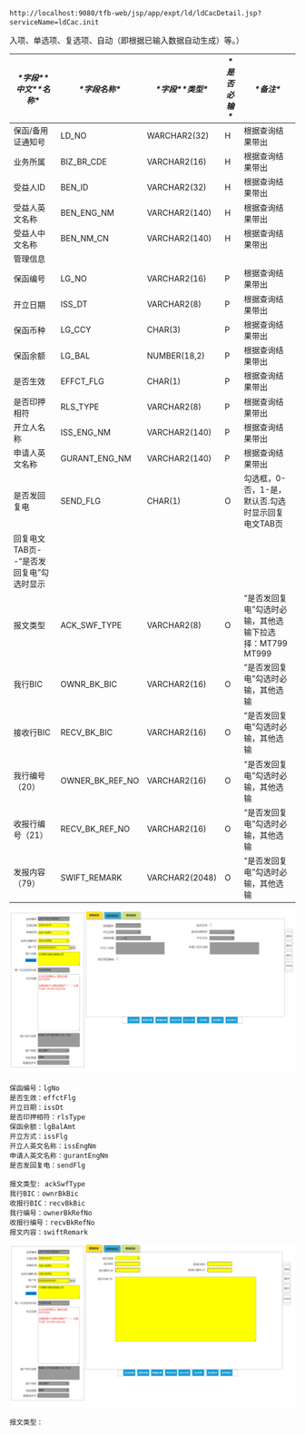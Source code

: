 ```
http://localhost:9080/tfb-web/jsp/app/expt/ld/ldCacDetail.jsp?serviceName=ldCac.init
```

入项、单选项、复选项、自动（即根据已输入数据自动生成）等。）

| ***\*字段\*******\*中文\*******\*名称\**** | ***\*字段名称\**** | ***\*字段\*******\*类型\**** | ***\*是否必输\**** | ***\*备注\****                                           |
| ------------------------------------------ | ------------------ | ---------------------------- | ------------------ | -------------------------------------------------------- |
| 保函/备用证通知号                          | LD_NO              | WARCHAR2(32)                 | H                  | 根据查询结果带出                                         |
| 业务所属                                   | BIZ_BR_CDE         | VARCHAR2(16)                 | H                  | 根据查询结果带出                                         |
| 受益人ID                                   | BEN_ID             | VARCHAR2(32)                 | H                  | 根据查询结果带出                                         |
| 受益人英文名称                             | BEN_ENG_NM         | VARCHAR2(140)                | H                  | 根据查询结果带出                                         |
| 受益人中文名称                             | BEN_NM_CN          | VARCHAR2(140)                | H                  | 根据查询结果带出                                         |
| 管理信息                                   |                    |                              |                    |                                                          |
| 保函编号                                   | LG_NO              | VARCHAR2(16)                 | P                  | 根据查询结果带出                                         |
| 开立日期                                   | ISS_DT             | VARCHAR2(8)                  | P                  | 根据查询结果带出                                         |
| 保函币种                                   | LG_CCY             | CHAR(3)                      | P                  | 根据查询结果带出                                         |
| 保函余额                                   | LG_BAL             | NUMBER(18,2)                 | P                  | 根据查询结果带出                                         |
| 是否生效                                   | EFFCT_FLG          | CHAR(1)                      | P                  | 根据查询结果带出                                         |
| 是否印押相符                               | RLS_TYPE           | VARCHAR2(8)                  | P                  | 根据查询结果带出                                         |
| 开立人名称                                 | ISS_ENG_NM         | VARCHAR2(140)                | P                  | 根据查询结果带出                                         |
| 申请人英文名称                             | GURANT_ENG_NM      | VARCHAR2(140)                | P                  | 根据查询结果带出                                         |
| 是否发回复电                               | SEND_FLG           | CHAR(1)                      | O                  | 勾选框，0-否，1-是，默认否.勾选时显示回复电文TAB页       |
| 回复电文TAB页--“是否发回复电”勾选时显示    |                    |                              |                    |                                                          |
| 报文类型                                   | ACK_SWF_TYPE       | VARCHAR2(8)                  | O                  | “是否发回复电”勾选时必输，其他选输下拉选择：MT799  MT999 |
| 我行BIC                                    | OWNR_BK_BIC        | VARCHAR2(16)                 | O                  | “是否发回复电”勾选时必输，其他选输                       |
| 接收行BIC                                  | RECV_BK_BIC        | VARCHAR2(16)                 | O                  | “是否发回复电”勾选时必输，其他选输                       |
| 我行编号（20）                             | OWNER_BK_REF_NO    | VARCHAR2(16)                 | O                  | “是否发回复电”勾选时必输，其他选输                       |
| 收报行编号（21）                           | RECV_BK_REF_NO     | VARCHAR2(16)                 | O                  | “是否发回复电”勾选时必输，其他选输                       |
| 发报内容（79）                             | SWIFT_REMARK       | VARCHAR2(2048)               | O                  | “是否发回复电”勾选时必输，其他选输                       |



![img](../img/wps98sWDs.png)

```
保函编号：lgNo
是否生效：effctFlg
开立日期：issDt
是否印押相符：rlsType
保函余额：lgBalAmt
开立方式：issFlg
开立人英文名称：issEngNm
申请人英文名称：gurantEngNm
是否发回复电：sendFlg

报文类型: ackSwfType
我行BIC：ownrBkBic
收报行BIC：recvBkBic
我行编号：ownerBkRefNo
收报行编号：recvBkRefNo
报文内容：swiftRemark
```



![img](../img/wpsLxSivp.png)

```
报文类型：
```





